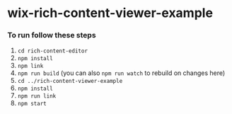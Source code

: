 # wix-rich-content-viewer-example
### To run follow these steps
1. `cd rich-content-editor`
2. `npm install`
3. `npm link`
4. `npm run build` (you can also `npm run watch` to rebuild on changes here)
5. `cd ../rich-content-viewer-example`
6. `npm install`
7. `npm run link`
8. `npm start`
